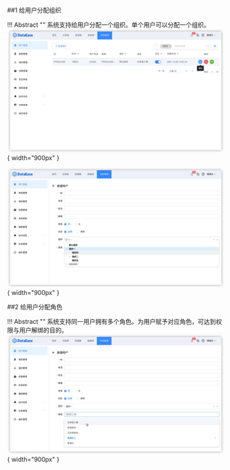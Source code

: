

##1 给用户分配组织

!!! Abstract ""
    系统支持给用户分配一个组织。单个用户可以分配一个组织。
![给用户分配组织1](../img/xpack/给用户分配组织1.png){ width="900px" }

![给用户分配组织2](../img/xpack/给用户分配组织2.jpg){ width="900px" }

##2 给用户分配角色

!!! Abstract ""
    系统支持同一用户拥有多个角色。为用户赋予对应角色，可达到权限与用户解绑的目的。
![给用户分配角色](../img/xpack/给用户分配角色.jpg){ width="900px" }